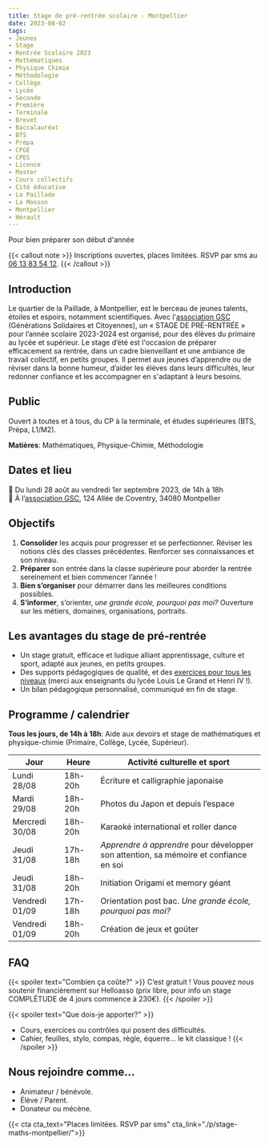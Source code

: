 ```yaml
---
title: Stage de pré-rentrée scolaire - Montpellier
date: 2023-08-02
tags:
- Jeunes
- Stage
- Rentrée Scolaire 2023
- Mathématiques
- Physique Chimie
- Méthodologie
- Collège
- Lycée
- Seconde 
- Première
- Terminale
- Brevet
- Baccalauréat
- BTS
- Prépa
- CPGE
- CPES
- Licence
- Master
- Cours collectifs
- Cité éducative
- La Paillade
- La Mosson
- Montpellier
- Hérault
---
```


Pour bien préparer son début d'année

<!--more-->

{{< callout note >}}
Inscriptions ouvertes, places limitées. RSVP par sms au <a href="tel:0613835412">06 13 83 54 12</a>.
{{< /callout >}}

## Introduction

Le quartier de la Paillade, à Montpellier, est le berceau de jeunes talents, étoiles et espoirs, notamment scientifiques. Avec l'[association GSC](https://www.jeveuxaider.gouv.fr/organisations/4859-generations-solidaires-et-citoyennes) (Générations Solidaires et Citoyennes), un « STAGE DE PRÉ-RENTRÉE » pour l’année scolaire 2023-2024 est organisé, pour des élèves du primaire au lycée et supérieur. Le stage d’été est l'occasion de préparer efficacement sa rentrée, dans un cadre bienveillant et une ambiance de travail collectif, en petits groupes. Il permet aux jeunes d’apprendre ou de réviser dans la bonne humeur, d’aider les élèves dans leurs difficultés, leur redonner confiance et les accompagner en s'adaptant à leurs besoins.

## Public

Ouvert à toutes et à tous, du CP à la terminale, et études supérieures (BTS, Prépa, L1/M2).

<b>Matières</b>: Mathématiques, Physique-Chimie, Méthodologie

## Dates et lieu

📅 Du lundi 28 août au vendredi 1er septembre 2023, de 14h à 18h <br>
 📍  À l’[association GSC](https://www.jeveuxaider.gouv.fr/organisations/4859-generations-solidaires-et-citoyennes), 124 Allée de Coventry, 34080 Montpellier

## Objectifs

1. <b>Consolider</b> les acquis pour progresser et se perfectionner. Réviser les notions clés des classes précédentes. Renforcer ses connaissances et son niveau.
2. <b>Préparer</b> son entrée dans la classe supérieure pour aborder la rentrée sereinement et bien commencer l’année !
3. <b>Bien s’organiser</b> pour démarrer dans les meilleures conditions possibles.
4. <b>S’informer</b>, s’orienter, <i>une grande école, pourquoi pas moi?</i> Ouverture sur les métiers, domaines, organisations, portraits.

## Les avantages du stage de pré-rentrée

- Un stage gratuit, efficace et ludique alliant apprentissage, culture et sport, adapté aux jeunes, en petits groupes.
- Des supports pédagogiques de qualité, et des [exercices pour tous les niveaux](https://www.mtpcours.fr/c/maths/) (merci aux enseignants du lycée Louis Le Grand et Henri IV !).
- Un bilan pédagogique personnalisé, communiqué en fin de stage.

## Programme / calendrier

<b>Tous les jours, de 14h à 18h</b>: Aide aux devoirs et stage de mathématiques et physique-chimie (Primaire, Collège, Lycée, Supérieur).

| Jour | Heure | Activité culturelle et sport|
|---|---|---|
|Lundi 28/08 | 18h-20h | Écriture et calligraphie japonaise |
|Mardi 29/08 | 18h-20h | Photos du Japon et depuis l’espace |
|Mercredi 30/08 | 18h-20h | Karaoké international et roller dance|
|Jeudi 31/08 | 17h-18h | <i>Apprendre à apprendre</i> pour développer son attention, sa mémoire et confiance en soi|
|Jeudi 31/08 | 18h-20h | Initiation Origami et memory géant|
|Vendredi 01/09 | 17h-18h | Orientation post bac. <i>Une grande école, pourquoi pas moi?</i>|
|Vendredi 01/09 | 18h-20h | Création de jeux et goûter|

## FAQ

{{< spoiler text="Combien ça coûte?" >}}
C’est gratuit ! Vous pouvez nous soutenir financièrement sur Helloasso (prix libre, pour info un stage COMPLÉTUDE de 4 jours commence à 230€).
{{< /spoiler >}}

{{< spoiler text="Que dois-je apporter?" >}}
- Cours, exercices ou contrôles qui posent des difficultés.
- Cahier, feuilles, stylo, compas, règle, équerre... le kit classique !
{{< /spoiler >}}

## Nous rejoindre comme...

- Animateur / bénévole.
- Élève / Parent.
- Donateur ou mécène.

{{< cta cta_text="Places limitées. RSVP par sms" cta_link="./p/stage-maths-montpellier/">}}